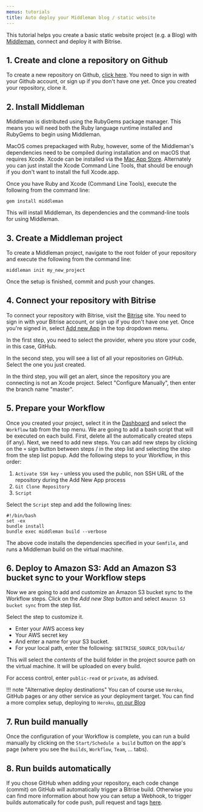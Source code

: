 ```yaml
---
menus: tutorials
title: Auto deploy your Middleman blog / static website
---
```

This tutorial helps you create a basic static website project (e.g. a Blog) with [Middleman](https://middlemanapp.com/),
connect and deploy it with Bitrise.

## 1. Create and clone a repository on Github

To create a new repository on Github, [click here](https://github.com/repositories/new).
You need to sign in with your Github account, or sign up if you don't have one yet.
Once you created your repository, clone it.

## 2. Install Middleman

Middleman is distributed using the RubyGems package manager.
This means you will need both the Ruby language runtime installed and RubyGems to begin using Middleman.

MacOS comes prepackaged with Ruby, however, some of the Middleman's dependencies need to be compiled
during installation and on macOS that requires Xcode.
Xcode can be installed via the [Mac App Store](http://itunes.apple.com/us/app/xcode/id497799835?ls=1&mt=12).
Alternately you can just install the Xcode Command Line Tools, that should be enough
if you don't want to install the full Xcode.app.

Once you have Ruby and Xcode (Command Line Tools), execute the following from the command line:

```
gem install middleman
```

This will install Middleman, its dependencies and the command-line tools for using Middleman.


## 3. Create a Middleman project

To create a Middleman project, navigate to the root folder of your repository and execute the following from the command line:

```
middleman init my_new_project
```

Once the setup is finished, commit and push your changes.


## 4. Connect your repository with Bitrise

To connect your repository with Bitrise, visit the [Bitrise](https://www.bitrise.io/) site.
You need to sign in with your Bitrise account, or sign up if you don't have one yet.
Once you're signed in, select [Add new App](https://www.bitrise.io/apps/add) in the top dropdown menu.

In the first step, you need to select the provider, where you store your code, in this case, GitHub.

In the second step, you will see a list of all your repositories on GitHub. Select the one you just created.

In the third step, you will get an alert, since the repository you are connecting is not an Xcode project.
Select "Configure Manually", then enter the branch name "master".


## 5. Prepare your Workflow

Once you created your project, select it in the [Dashboard](https://www.bitrise.io/dashboard)
and select the `Workflow` tab from the top menu.
We are going to add a bash script that will be executed on each build.
First, delete all the automatically created steps (if any).
Next, we need to add new steps.
You can add new steps by clicking on the `+` sign button between steps / in the step list and selecting the step
from the step list popup. Add the following steps to your Workflow, in this order:

1. `Activate SSH key` - unless you used the public, non SSH URL of the repository during the Add New App process
1. `Git Clone Repository`
1. `Script`

Select the `Script` step and add the following lines:

```
#!/bin/bash
set -ex
bundle install
bundle exec middleman build --verbose
```

The above code installs the dependencies specified in your `Gemfile`, and runs a Middleman build on the virtual machine.


## 6. Deploy to Amazon S3: Add an Amazon S3 bucket sync to your Workflow steps

Now we are going to add and customize an Amazon S3 bucket sync to the Workflow steps.
Click on the *Add new Step* button and select `Amazon S3 bucket sync` from the step list.

Select the step to customize it.

- Enter your AWS access key
- Your AWS secret key
- And enter a name for your S3 bucket.
- For your local path, enter the following: `$BITRISE_SOURCE_DIR/build/`

This will select the *contents* of the build folder in the project source path on the virtual machine.
It will be uploaded on every build.

For access control, enter `public-read` or `private`, as advised.

!!! note "Alternative deploy destinations"
    You can of course use `Heroku`, GitHub pages or any other service
    as your deployment target.
    You can find a more complex setup, deploying to `Heroku`,
    [on our Blog](http://blog.bitrise.io/2016/04/29/hooking-up-a-middleman-project-to-deploy-a-static-site-to-heroku-with-bitrise.html)


## 7. Run build manually

Once the configuration of your Workflow is complete,
you can run a build manually by clicking on the `Start/Schedule a build` button on the app's page (where you see the
`Builds`, `Workflow`, `Team`, ... tabs).


## 8. Run builds automatically

If you chose GitHub when adding your repository, each code change (commit) on GitHub will automatically trigger a Bitrise build.
Otherwise you can find more information about how you can setup a Webhook, to trigger builds
automatically for code push, pull request and tags [here](/webhooks/).
